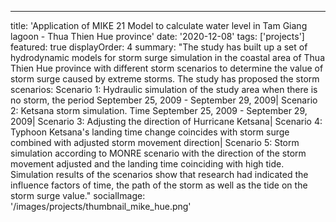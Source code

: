 ---
title: 'Application of MIKE 21 Model to calculate water level in Tam Giang lagoon - Thua Thien Hue province'
date: '2020-12-08'
tags: ['projects']
featured: true
displayOrder: 4
summary: "The study has built up a set of hydrodynamic models for storm surge simulation in the coastal area of Thua Thien Hue province with different storm scenarios to determine the value of storm surge caused by extreme storms. The study has proposed the storm scenarios: Scenario 1: Hydraulic simulation of the study area when there is no storm, the period September 25, 2009 - September 29, 2009| Scenario 2: Ketsana storm simulation. Time September 25, 2009 - September 29, 2009| Scenario 3: Adjusting the direction of Hurricane Ketsana| Scenario 4: Typhoon Ketsana's landing time change coincides with storm surge combined with adjusted storm movement direction| Scenario 5: Storm simulation according to MONRE scenario with the direction of the storm movement adjusted and the landing time coinciding with high tide. Simulation results of the scenarios show that research had indicated the influence factors of time, the path of the storm as well as the tide on the storm surge value."
socialImage: '/images/projects/thumbnail_mike_hue.png'
